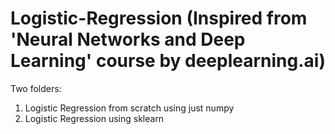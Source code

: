 # Logistic-Regression (Inspired from 'Neural Networks and Deep Learning' course by deeplearning.ai)

Two folders: 
1. Logistic Regression from scratch using just numpy
2. Logistic Regression using sklearn
